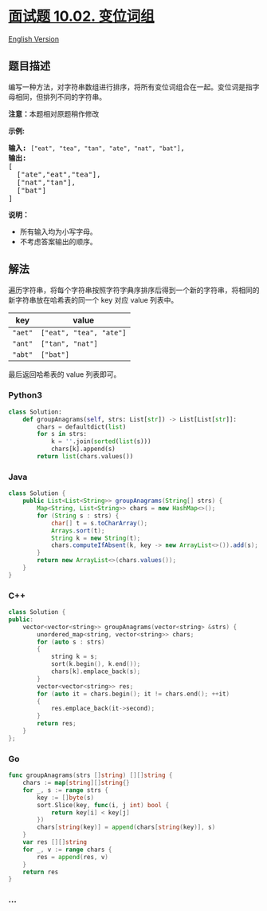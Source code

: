 # [面试题 10.02. 变位词组](https://leetcode-cn.com/problems/group-anagrams-lcci)

[English Version](/lcci/10.02.Group%20Anagrams/README_EN.md)

## 题目描述

<!-- 这里写题目描述 -->
<p>编写一种方法，对字符串数组进行排序，将所有变位词组合在一起。变位词是指字母相同，但排列不同的字符串。</p>

<p><strong>注意：</strong>本题相对原题稍作修改</p>

<p><strong>示例:</strong></p>

<pre><strong>输入:</strong> <code>[&quot;eat&quot;, &quot;tea&quot;, &quot;tan&quot;, &quot;ate&quot;, &quot;nat&quot;, &quot;bat&quot;]</code>,
<strong>输出:</strong>
[
  [&quot;ate&quot;,&quot;eat&quot;,&quot;tea&quot;],
  [&quot;nat&quot;,&quot;tan&quot;],
  [&quot;bat&quot;]
]</pre>

<p><strong>说明：</strong></p>

<ul>
	<li>所有输入均为小写字母。</li>
	<li>不考虑答案输出的顺序。</li>
</ul>

## 解法

<!-- 这里可写通用的实现逻辑 -->

遍历字符串，将每个字符串按照字符字典序排序后得到一个新的字符串，将相同的新字符串放在哈希表的同一个 key 对应 value 列表中。

| key     | value                   |
| ------- | ----------------------- |
| `"aet"` | `["eat", "tea", "ate"]` |
| `"ant"` | `["tan", "nat"] `       |
| `"abt"` | `["bat"] `              |

最后返回哈希表的 value 列表即可。

<!-- tabs:start -->

### **Python3**

<!-- 这里可写当前语言的特殊实现逻辑 -->

```python
class Solution:
    def groupAnagrams(self, strs: List[str]) -> List[List[str]]:
        chars = defaultdict(list)
        for s in strs:
            k = ''.join(sorted(list(s)))
            chars[k].append(s)
        return list(chars.values())
```

### **Java**

<!-- 这里可写当前语言的特殊实现逻辑 -->

```java
class Solution {
    public List<List<String>> groupAnagrams(String[] strs) {
        Map<String, List<String>> chars = new HashMap<>();
        for (String s : strs) {
            char[] t = s.toCharArray();
            Arrays.sort(t);
            String k = new String(t);
            chars.computeIfAbsent(k, key -> new ArrayList<>()).add(s);
        }
        return new ArrayList<>(chars.values());
    }
}
```

### **C++**

```cpp
class Solution {
public:
    vector<vector<string>> groupAnagrams(vector<string> &strs) {
        unordered_map<string, vector<string>> chars;
        for (auto s : strs)
        {
            string k = s;
            sort(k.begin(), k.end());
            chars[k].emplace_back(s);
        }
        vector<vector<string>> res;
        for (auto it = chars.begin(); it != chars.end(); ++it)
        {
            res.emplace_back(it->second);
        }
        return res;
    }
};
```

### **Go**

```go
func groupAnagrams(strs []string) [][]string {
	chars := map[string][]string{}
	for _, s := range strs {
		key := []byte(s)
		sort.Slice(key, func(i, j int) bool {
			return key[i] < key[j]
		})
		chars[string(key)] = append(chars[string(key)], s)
	}
	var res [][]string
	for _, v := range chars {
		res = append(res, v)
	}
	return res
}
```

### **...**

```

```

<!-- tabs:end -->
